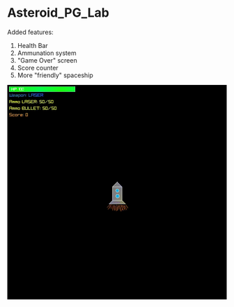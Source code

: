 # Asteroid_PG_Lab
Added features:
1. Health Bar
2. Ammunation system
3. "Game Over" screen
4. Score counter
5. More "friendly" spaceship




![przykład działania](asteroidy.gif)
